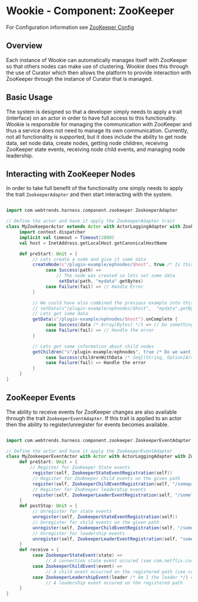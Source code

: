# Wookie - Component: ZooKeeper

For Configuration information see [ZooKeeper Config](docs/config.md)

## Overview

Each instance of Wookie can automatically manages itself with ZooKeeper so that others nodes can make use
of clustering. Wookie does this through the use of Curator which then allows the platform to provide interaction
with ZooKeeper through the instance of Curator that is managed.

## Basic Usage

The system is designed so that a developer simply needs to apply a trait (interface) on an actor in order to have
full access to this functionality. Wookie is responsible for managing the communication with ZooKeeper
and thus a service does not need to manage its own communication. Currently, not all functionality is supported, but
it does include the ability to get node data, set node data, create nodes, getting node children, receiving ZooKeeper
state events, receiving node child events, and managing node leadership.

## Interacting with ZooKeeper Nodes

In order to take full benefit of the functionality one simply needs to apply the trait `ZookeeperAdapter` and then start
interacting with the system.

```scala

import com.webtrends.harness.component.zookeeper.ZookeeperAdapter

// Define the actor and have it apply the ZookeeperAdapter trait
class MyZookeeperActor extends Actor with ActorLoggingAdapter with ZookeeperAdapter {
     import context.dispatcher
     implicit val timeout = Timeout(2000)
     val host = InetAddress.getLocalHost.getCanonicalHostName

     def preStart: Unit = {
          // Lets create a node and give it some data
          createNode(s"/plugin-example/ephnodes/$host", true /* Is this node ephemeral? */, None /* I could give it the data here instead of making the next call */).onComplete {
               case Success(path) =>
                   // The node was created so lets set some data
                    setData(path, "mydata".getBytes)
               case Failure(fail) => // Handle Error
          }

          // We could have also combined the previous example into this call
          // setData(s"/plugin-example/ephnodes/$host",  "mydata".getBytes, true /* Create the node if it does not exist */, true /* Is the node ephemeral ?* /)
          // Lets get some data
          getData(s"/plugin-example/ephnodes/$host").onComplete {
               case Success(data /* Array[Bytes] */) => // Do something with the data
               case Failure(fail) => // Handle the error
          }

          // Lets get some information about child nodes
          getChildren("s"/plugin-example/ephnodes", true /* Do we want the data as well? */).onComplete {
               case Success(childrenWithData /* Seq[(String, Option[Array[Byte]])] */) => // Do something with the children and data
               case Failure(fail) => Handle the error
          }
     }
}
```

## ZooKeeper Events

The ability to receive events for ZooKeeper changes are also available through the trait `ZookeeperEventAdapter`.
If this trait is applied to an actor then the ability to register/unregister for events becomes available.

```scala

import com.webtrends.harness.component.zookeeper.ZookeeperEventAdapter

// Define the actor and have it apply the ZookeeperEventAdapter
class MyZookeeperEventActor with Actor with ActorLoggingAdapter with ZookeeperEventAdapter {
     def preStart: Unit = {
         // Register for ZooKeeper State events
          register(self, ZookeeperStateEventRegistration(self))
          // Register for ZooKeeper Child events on the given path
          register(self, ZookeeperChildEventRegistration(self, "/someparentpath"))
          // Register for ZooKeeper leadership events
          register(self, ZookeeperLeaderEventRegistration(self, "/someleadershippath")
     }
     def postStop: Unit = {
          // Unregister for state events
          unregister(self, ZookeeperStateEventRegistration(self))
          // Unregister for child events on the given path
          unregister(self, ZookeeperChildEventRegistration(self, "/someparentpath"))
          // Unregister for leadership events
          unregister(self, ZookeeperLeaderEventRegistration(self, "someleadershippath"))
     }
     def receive = {
          case ZookeeperStateEvent(state) =>
               // A connection state event occured (see com.netflix.curator.framework.state.ConnectionState)
          case ZookeeperChildEvent(event) =>
               // A child event occurred on the registered path (see com.netflix.curator.framework.recipes.cache.PathChildrenCacheEvent)
          case ZookeeperLeadershipEvent(leader /* Am I the leader */) =>
               // A leadership event occured on the registered path
     }
}
```

